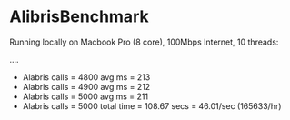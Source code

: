 # AlibrisBenchmark

Running locally on Macbook Pro (8 core), 100Mbps Internet, 10 threads:

....
- Alabris calls = 4800 avg ms = 213
- Alabris calls = 4900 avg ms = 212
- Alabris calls = 5000 avg ms = 211
- Alabris calls = 5000 total time = 108.67 secs = 46.01/sec (165633/hr)


